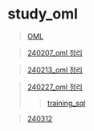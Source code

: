 # study_oml
> [OML](https://open-metric-learning.readthedocs.io/en/latest/index.html)


> [240207_oml 정리](https://github.com/Suyeon-j/study_oml/blob/main/240207/240207.md)


> [240213_oml 정리](https://github.com/Suyeon-j/study_oml/blob/main/240213/240213.md)


> [240227_oml 정리](https://github.com/Suyeon-j/study_oml/blob/main/240227/240227.md)
>> [training_sql](https://github.com/Suyeon-j/study_oml/blob/main/240227/training_sql.md)


> [240312](https://github.com/Suyeon-j/study_oml/blob/main/240312/240312.md)
